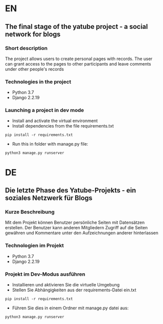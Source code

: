 # EN
## The final stage of the yatube project - a social network for blogs

### Short description
The project allows users to create personal pages with records.
The user can grant access to the pages to other participants
and leave comments under other people's records 

### Technologies in the project
- Python 3.7
- Django 2.2.19
### Launching a project in dev mode

- Install and activate the virtual environment
- Install dependencies from the file requirements.txt
  
```
pip install -r requirements.txt
``` 

- Run this in folder with manage.py file:

```
python3 manage.py runserver
```

# DE
## Die letzte Phase des Yatube-Projekts - ein soziales Netzwerk für Blogs

### Kurze Beschreibung
Mit dem Projekt können Benutzer persönliche Seiten mit Datensätzen erstellen.
Der Benutzer kann anderen Mitgliedern Zugriff auf die Seiten gewähren
und Kommentare unter den Aufzeichnungen anderer hinterlassen 

### Technologien im Projekt
- Python 3.7
- Django 2.2.19
### Projekt im Dev-Modus ausführen

- Installieren und aktivieren Sie die virtuelle Umgebung
- Stellen Sie Abhängigkeiten aus der requirements-Datei ein.txt
  
```
pip install -r requirements.txt
``` 

- Führen Sie dies in einem Ordner mit manage.py datei aus:

```
python3 manage.py runserver
```
